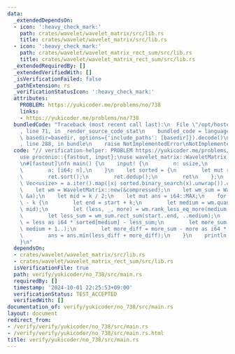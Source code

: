 ```yaml
---
data:
  _extendedDependsOn:
  - icon: ':heavy_check_mark:'
    path: crates/wavelet/wavelet_matrix/src/lib.rs
    title: crates/wavelet/wavelet_matrix/src/lib.rs
  - icon: ':heavy_check_mark:'
    path: crates/wavelet/wavelet_matrix_rect_sum/src/lib.rs
    title: crates/wavelet/wavelet_matrix_rect_sum/src/lib.rs
  _extendedRequiredBy: []
  _extendedVerifiedWith: []
  _isVerificationFailed: false
  _pathExtension: rs
  _verificationStatusIcon: ':heavy_check_mark:'
  attributes:
    PROBLEM: https://yukicoder.me/problems/no/738
    links:
    - https://yukicoder.me/problems/no/738
  bundledCode: "Traceback (most recent call last):\n  File \"/opt/hostedtoolcache/Python/3.10.15/x64/lib/python3.10/site-packages/onlinejudge_verify/documentation/build.py\"\
    , line 71, in _render_source_code_stat\n    bundled_code = language.bundle(stat.path,\
    \ basedir=basedir, options={'include_paths': [basedir]}).decode()\n  File \"/opt/hostedtoolcache/Python/3.10.15/x64/lib/python3.10/site-packages/onlinejudge_verify/languages/rust.py\"\
    , line 288, in bundle\n    raise NotImplementedError\nNotImplementedError\n"
  code: "// verification-helper: PROBLEM https://yukicoder.me/problems/no/738\n\n\
    use proconio::{fastout, input};\nuse wavelet_matrix::WaveletMatrix;\nuse wavelet_matrix_rect_sum::WaveletMatrixRectSum;\n\
    \n#[fastout]\nfn main() {\n    input! {\n        n: usize,\n        k: usize,\n\
    \        a: [i64; n],\n    }\n    let sorted = {\n        let mut ret = a.clone();\n\
    \        ret.sort();\n        ret.dedup();\n        ret\n    };\n    let compressed:\
    \ Vec<usize> = a.iter().map(|x| sorted.binary_search(x).unwrap()).collect();\n\
    \    let wm = WaveletMatrix::new(&compressed);\n    let wm_sum = WaveletMatrixRectSum::new(&compressed,\
    \ &a);\n    let mid = k / 2;\n    let mut ans = i64::MAX;\n    for start in 0..=n\
    \ - k {\n        let end = start + k;\n        let medium = wm.quantile(start..end,\
    \ mid);\n        let (less, _, more) = wm.rank_less_eq_more(medium, start..end);\n\
    \        let less_sum = wm_sum.rect_sum(start..end, ..medium);\n        let less_diff\
    \ = less as i64 * sorted[medium] - less_sum;\n        let more_sum = wm_sum.rect_sum(start..end,\
    \ medium + 1..);\n        let more_diff = more_sum - more as i64 * sorted[medium];\n\
    \        ans = ans.min(less_diff + more_diff);\n    }\n    println!(\"{}\", ans);\n\
    }\n"
  dependsOn:
  - crates/wavelet/wavelet_matrix/src/lib.rs
  - crates/wavelet/wavelet_matrix_rect_sum/src/lib.rs
  isVerificationFile: true
  path: verify/yukicoder/no_738/src/main.rs
  requiredBy: []
  timestamp: '2024-10-01 22:25:53+09:00'
  verificationStatus: TEST_ACCEPTED
  verifiedWith: []
documentation_of: verify/yukicoder/no_738/src/main.rs
layout: document
redirect_from:
- /verify/verify/yukicoder/no_738/src/main.rs
- /verify/verify/yukicoder/no_738/src/main.rs.html
title: verify/yukicoder/no_738/src/main.rs
---
```

